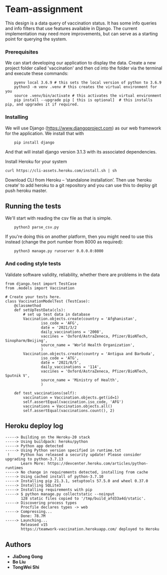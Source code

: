 # Team-assignment

This design is a data query of vaccination status.
It has some info queries and info filters that use features available in Django. The current implementation may need more improvements, but can serve as a starting point for querying the system.


### Prerequisites

We can start developing our application to display the data. Create a new project folder called 'vaccination' and then cd into the folder via the terminal and execute these commands:

```
    pyenv local 3.6.9 # this sets the local version of python to 3.6.9
    python3 -m venv .venv # this creates the virtual environment for you
    source .venv/bin/activate # this activates the virtual environment
    pip install --upgrade pip [ this is optional]  # this installs pip, and upgrades it if required.
```

### Installing

We will use Django (https://www.djangoproject.com) as our web framework for the application. We install that with
```
    pip install django
```
And that will install django version 3.1.3 with its associated dependencies. 

Install Heroku for your system

```
curl https://cli-assets.heroku.com/install.sh | sh 
```
Download CLI from Heroku – ‘standalone installation’.
Then use ‘heroku create’ to add heroku to a git repository and you can use this to deploy
git push heroku master.


## Running the tests

We'll start with reading the csv file as that is simple. 
```
    python3 parse_csv.py
```
If you're doing this on another platform, then you might need to use this instead (change the port number from 8000 as required):
```
    python3 manage.py runserver 0.0.0.0:8000 
```

### And coding style tests

Validate software validity, reliability, whether there are problems in the data
```
from django.test import TestCase
from .models import Vaccination

# Create your tests here.
class VaccinationModelTest (TestCase):
    @classmethod
    def setUpTestData(cls):
        # set up test data in database
        Vaccination.objects.create(country = 'Afghanistan',
                iso_code = 'AFG',
                date = '2021/3/2
                daily_vaccinations = '2008',
                vaccines = 'Oxford/AstraZeneca, Pfizer/BioNTech, Sinopharm/Beijing',
                source_name = 'World Health Organization',
                )
        Vaccination.objects.create(country = 'Antigua and Barbuda',
                iso_code = 'ATG',
                date = '2021/8/5',
                daily_vaccinations = '114',
                vaccines = 'Oxford/AstraZeneca, Pfizer/BioNTech, Sputnik V',
                source_name = 'Ministry of Health',
                )
        
    def test_vaccinations(self):
        vaccination = Vaccination.objects.get(id=1)
        self.assertEqual(vaccination.iso_code, 'AFG')
        vaccinations = Vaccination.objects.all()
        self.assertEqual(vaccinations.count(), 2)
```

## Heroku deploy log

```
-----> Building on the Heroku-20 stack
-----> Using buildpack: heroku/python
-----> Python app detected
-----> Using Python version specified in runtime.txt
 !     Python has released a security update! Please consider upgrading to python-3.7.13
       Learn More: https://devcenter.heroku.com/articles/python-runtimes
-----> No change in requirements detected, installing from cache
-----> Using cached install of python-3.7.10
-----> Installing pip 21.3.1, setuptools 57.5.0 and wheel 0.37.0
-----> Installing SQLite3
-----> Installing requirements with pip
-----> $ python manage.py collectstatic --noinput
       128 static files copied to '/tmp/build_afd33a4d/static'.
-----> Discovering process types
       Procfile declares types -> web
-----> Compressing...
       Done: 78.7M
-----> Launching...
       Released v15
       https://teamwork-vaccination.herokuapp.com/ deployed to Heroku
```

## Authors

* **JiaDong Gong** 
* **Bo Liu** 
* **TongWei Shi** 